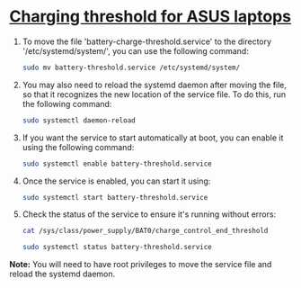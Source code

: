 # [Charging threshold for ASUS laptops](https://github.com/sakshiagrwal/Scripts/commit/19c9d7041010e2d7055682404118089d69c3e39d)

1. To move the file 'battery-charge-threshold.service' to the directory '/etc/systemd/system/', you can use the following command:

    ```sh
    sudo mv battery-threshold.service /etc/systemd/system/
    ```

2. You may also need to reload the systemd daemon after moving the file, so that it recognizes the new location of the service file. To do this, run the following command:

    ```sh
    sudo systemctl daemon-reload
    ```

3. If you want the service to start automatically at boot, you can enable it using the following command:

    ```sh
    sudo systemctl enable battery-threshold.service
    ```

4. Once the service is enabled, you can start it using:

    ```sh
    sudo systemctl start battery-threshold.service
    ```

6. Check the status of the service to ensure it's running without errors:

    ```sh
    cat /sys/class/power_supply/BAT0/charge_control_end_threshold
    ```
    
    ```sh
    sudo systemctl status battery-threshold.service
    ```

**Note:** You will need to have root privileges to move the service file and reload the systemd daemon.
